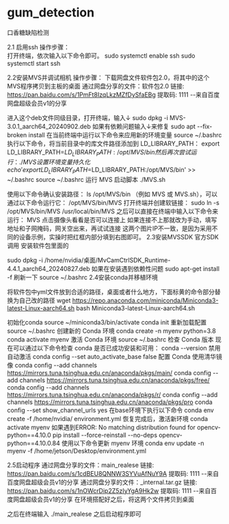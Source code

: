 # gum_detection
口香糖缺陷检测



2.1 启用ssh
操作步骤：	
打开终端，依次输入以下命令即可。
sudo systemctl enable ssh
sudo systemctl start ssh

2.2安装MVS并调试相机
操作步骤：
下载网盘文件软件包2.0，将其中的这个MVS程序拷贝到主板的桌面
通过网盘分享的文件：软件包2.0
链接: https://pan.baidu.com/s/1PmFt8IzqLkzMZfDySfaEBg 提取码: 1111 
--来自百度网盘超级会员v1的分享
 
进入这个deb文件同级目录，打开终端，输入↓
sudo dpkg -i MVS-3.0.1_aarch64_20240902.deb
如果有依赖问题输入↓来修复
sudo apt --fix-broken install
在当前终端中运行以下命令来应用新的环境变量
source ~/.bashrc
执行以下命令，将当前目录中的库文件路径添加到 LD_LIBRARY_PATH：
export LD_LIBRARY_PATH=$LD_LIBRARY_PATH:/opt/MVS/bin
然后再次尝试运行：
./MVS
设置环境变量持久化
echo 'export LD_LIBRARY_PATH=$LD_LIBRARY_PATH:/opt/MVS/bin' >> ~/.bashrc
source ~/.bashrc
运行 MVS 启动脚本
./MVS.sh

使用以下命令确认安装路径：
ls /opt/MVS/bin
（例如 MVS 或 MVS.sh），可以通过以下命令运行它：
/opt/MVS/bin/MVS
打开终端并创建软链接：
sudo ln -s /opt/MVS/bin/MVS /usr/local/bin/MVS
之后可以直接在终端中输入以下命令来运行：
MVS
点击摄像头看看是否可以连接上
如果连接不上那就改为手动，填写地址和子网掩码，网关空出来，再试试连接 
这两个图片IP不一致，是因为采用不同的设备示例，实操时把红框内部分填到右图即可。
2.3安装MVSSDK
官方SDK调用
安装软件包里面的
 
sudo dpkg -i /home/nvidia/桌面/MvCamCtrlSDK_Runtime-4.4.1_aarch64_20240827.deb
如果在安装遇到依赖性问题
sudo apt-get install -f
刷新一下
source ~/.bashrc
2.4安装conda并移植环境
 
将软件包中yml文件放到合适的路径，桌面或者什么地方，下面标黄的命令部分替换为自己改的路径
wget https://repo.anaconda.com/miniconda/Miniconda3-latest-Linux-aarch64.sh
bash Miniconda3-latest-Linux-aarch64.sh


初始化conda
source ~/miniconda3/bin/activate
conda init
重新加载配置
source ~/.bashrc
创建新的 Conda 环境
conda create -n myenv python=3.8
conda activate myenv
激活 Conda 环境
source ~/.bashrc
 检查 Conda 版本
现在可以通过以下命令检查 conda 是否已成功安装和可用：
conda --version
禁用自动激活
conda config --set auto_activate_base false
配置 Conda 使用清华镜像
conda config --add channels https://mirrors.tuna.tsinghua.edu.cn/anaconda/pkgs/main/
conda config --add channels https://mirrors.tuna.tsinghua.edu.cn/anaconda/pkgs/free/
conda config --add channels https://mirrors.tuna.tsinghua.edu.cn/anaconda/pkgs/r/
conda config --add channels https://mirrors.tuna.tsinghua.edu.cn/anaconda/pkgs/pro
conda config --set show_channel_urls yes
在base环境下执行以下命令
conda env create -f /home/nvidia/ environment.yml
恢复完成后，激活新环境
conda activate myenv
如果遇到ERROR: No matching distribution found for opencv-python==4.10.0
pip install --force-reinstall --no-deps opencv-python==4.10.0.84
使用以下命令更新 myenv 环境
conda env update -n myenv -f /home/jetson/Desktop/environment.yml

2.5启动程序
通过网盘分享的文件：main_realese
链接: https://pan.baidu.com/s/1cdBEU8QNNW3SYVuAfNuY9A 提取码: 1111 
--来自百度网盘超级会员v1的分享
通过网盘分享的文件：_internal.tar.gz
链接: https://pan.baidu.com/s/1nOWcrDip2Z5zIyYgA9Hk2w 提取码: 1111 
--来自百度网盘超级会员v1的分享
在环境搭配好之后，将这两个文件拷贝到桌面
 
之后在终端输入
./main_realese
之后启动程序即可
